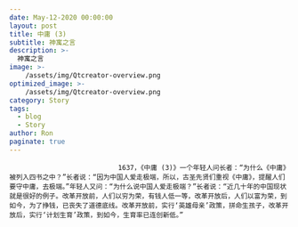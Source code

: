 ```yaml
---
date: May-12-2020 00:00:00
layout: post
title: 中庸 (3)
subtitle: 神寓之言
description: >-
  神寓之言
image: >-
    /assets/img/Qtcreator-overview.png
optimized_image: >-
    /assets/img/Qtcreator-overview.png
category: Story
tags:
  - blog
  - Story
author: Ron
paginate: true
---
```


							　　1637，《中庸 (3)》一个年轻人问长者：“为什么《中庸》被列入四书之中？”长者说：“因为中国人爱走极端，所以，古圣先贤们重视《中庸》，提醒人们要守中庸，去极端。”年轻人又问：“为什么说中国人爱走极端？”长者说：“近几十年的中国现状就是很好的例子。改革开放前，人们以穷为荣，有钱人低一等，改革开放后，人们以富为荣，到如今，为了挣钱，已丧失了道德底线。改革开放前，实行‘英雄母亲’政策，拼命生孩子，改革开放后，实行‘计划生育’政策，到如今，生育率已连创新低。”
							
							
						